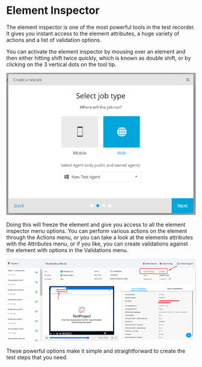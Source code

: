 # Element Inspector

The element inspector is one of the most powerful tools in the test recorder. It gives you instant access to the element attributes, a huge variety of actions and a list of validation options. 

You can activate the element inspector by mousing over an element and then either hitting shift twice quickly, which is known as double shift, or by clicking on the 3 vertical dots on the tool tip.

![Freeze Element](../../.gitbook/assets/image%20%2835%29.png)

Doing this will freeze the element and give you access to all the element inspector menu options.  You can   perform various actions on the element through the Actions menu, or you can take a look at the elements attributes with the Attributes menu, or if you like, you can create validations against the element with options in the Validations menu.

![Inspector Options](../../.gitbook/assets/image%20%28133%29.png)

These powerful options make it simple and straightforward to create the test steps that you need.

